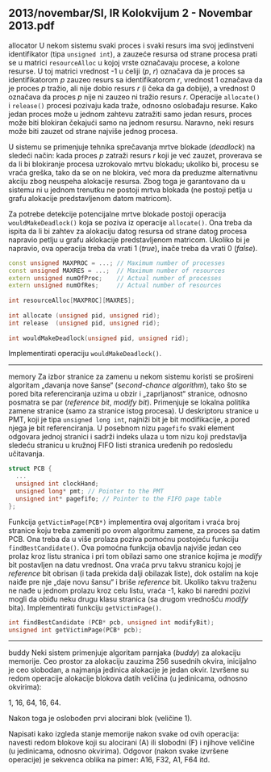 2013/novembar/SI, IR Kolokvijum 2 - Novembar 2013.pdf
--------------------------------------------------------------------------------
allocator
U   nekom   sistemu   svaki   proces   i   svaki   resurs   ima   svoj   jedinstveni  identifikator  (tipa `unsigned int`), a zauzeće resursa od strane procesa prati se u matrici `resourceAlloc` u kojoj vrste označavaju procese, a kolone resurse. U toj matrici vrednost -1 u ćeliji ($p$, $r$) označava da je  proces  sa  identifikatorom $p$ zauzeo  resurs  sa  identifikatorom $r$,  vrednost 1 označava da je proces $p$ tražio, ali nije dobio resurs $r$ (i čeka da ga dobije), a vrednost 0 označava da proces $p$ nije ni zauzeo ni tražio resurs $r$.  Operacije `allocate()` i `release()` procesi  pozivaju  kada traže, odnosno oslobađaju resurse. Kako jedan proces može u jednom zahtevu zatražiti samo jedan resurs, proces može biti blokiran čekajući samo na jednom resursu. Naravno, neki resurs može biti zauzet od strane najviše jednog procesa. 

U sistemu se primenjuje tehnika sprečavanja mrtve blokade (*deadlock*) na sledeći način: kada proces $p$ zatraži resurs $r$ koji je već zauzet, proverava se da li bi blokiranje procesa uzrokovalo mrtvu blokadu; ukoliko bi, procesu se vraća greška, tako da se on ne blokira, već mora da preduzme alternativnu akciju zbog neuspeha alokacije resursa. Zbog toga je garantovano da u sistemu  ni  u  jednom  trenutku  ne  postoji  mrtva  blokada  (ne  postoji  petlja  u  grafu  alokacije predstavljenom datom matricom). 

Za potrebe detekcije potencijalne mrtve blokade postoji operacija `wouldMakeDeadlock()` koja se  poziva  iz  operacije `allocate()`.  Ona  treba  da  ispita  da  li  bi  zahtev  za  alokaciju  datog resursa  od  strane  datog  procesa  napravio  petlju  u  grafu  aklokacije  predstavljenom  matricom. Ukoliko bi je napravio, ova operacija treba da vrati 1 (*true*), inače treba da vrati 0 (*false*). 
```cpp
const unsigned MAXPROC = ...; // Maximum number of processes 
const unsigned MAXRES = ...;  // Maximum number of resources 
extern unsigned numOfProc;    // Actual number of processes 
extern unsigned numOfRes;     // Actual number of resources 
 
int resourceAlloc[MAXPROC][MAXRES]; 
 
int allocate (unsigned pid, unsigned rid); 
int release  (unsigned pid, unsigned rid); 
 
int wouldMakeDeadlock(unsigned pid, unsigned rid); 
```
Implementirati operaciju `wouldMakeDeadlock()`. 

--------------------------------------------------------------------------------
memory
Za  izbor  stranice  za  zamenu  u  nekom  sistemu  koristi  se prošireni algoritam „davanja nove šanse“  (*second-chance algorithm*),  tako  što se  pored  bita  referenciranja  uzima  u  obzir  i  „zaprljanost“  stranice,  odnosno  posmatra se par (*reference bit*,  *modify bit*). Primenjuje  se lokalna  politika  zamene  stranice  (samo  za  stranice  istog  procesa).  U  deskriptoru  stranice  u PMT,  koji  je  tipa `unsigned long int`, najniži bit je bit modifikacije, a pored njega je bit referenciranja.  U  posebnom  nizu `pagefifo` svaki element odgovara jednoj stranici i sadrži indeks  ulaza  u  tom  nizu  koji  predstavlja  sledeću  stranicu  u  kružnoj  FIFO  listi  stranica uređenih po redosledu učitavanja. 
```cpp
struct PCB { 
  ... 
  unsigned int clockHand; 
  unsigned long* pmt; // Pointer to the PMT 
  unsigned int* pagefifo; // Pointer to the FIFO page table 
}; 
```
Funkcija `getVictimPage(PCB*)` implementira ovaj algoritam i vraća broj stranice koju treba zameniti  po  ovom  algoritmu  zamene,  za  proces  sa  datim  PCB. Ona  treba da u više prolaza poziva pomoćnu postojeću funkciju `findBestCandidate()`. Ova pomoćna funkcija obavlja najviše jedan ceo prolaz kroz listu stranica i pri tom obilazi  samo  one  stranice  kojima  je *modify* bit  postavljen  na  datu  vrednost. Ona vraća prvu takvu stranicu kojoj  je *reference* bit obrisan (i  tada  prekida  dalji  obilazak  liste), dok ostalim na koje naiđe pre nje „daje novu šansu“ i briše *reference* bit. Ukoliko takvu traženu ne nađe u jednom prolazu kroz celu listu, vraća -1,  kako  bi  naredni  pozivi  mogli  da  obiđu  neku  drugu  klasu  stranica  (sa  drugom vrednošću *modify* bita). Implementirati funkciju `getVictimPage()`. 
```cpp
int findBestCandidate (PCB* pcb, unsigned int modifyBit); 
unsigned int getVictimPage(PCB* pcb); 
``` 

--------------------------------------------------------------------------------
buddy
Neki  sistem  primenjuje  algoritam  parnjaka  (*buddy*)  za  alokaciju  memorije.  Ceo  prostor  za alokaciju  zauzima  256  susednih  okvira,  inicijalno  je  ceo  slobodan,  a  najmanja  jedinica alokacije  je  jedan  okvir.  Izvršene  su  redom  operacije  alokacije  blokova  datih  veličina  (u jedinicama, odnosno okvirima): 

1, 16, 64, 16, 64. 

Nakon toga je oslobođen prvi alocirani blok (veličine 1). 

Napisati kako izgleda stanje memorije nakon svake od ovih operacija: navesti redom blokove koji su alocirani (A) ili slobodni (F) i njihove veličine (u jedinicama, odnosno  okvirima). Odgovor (nakon svake izvršene operacije) je sekvenca oblika na pimer: A16, F32, A1, F64 itd.  
